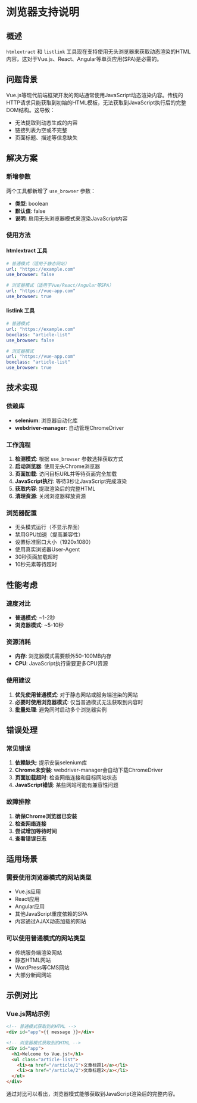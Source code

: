 # 浏览器支持说明

## 概述

`htmlextract` 和 `listlink` 工具现在支持使用无头浏览器来获取动态渲染的HTML内容，这对于Vue.js、React、Angular等单页应用(SPA)是必需的。

## 问题背景

Vue.js等现代前端框架开发的网站通常使用JavaScript动态渲染内容。传统的HTTP请求只能获取到初始的HTML模板，无法获取到JavaScript执行后的完整DOM结构。这导致：

- 无法提取到动态生成的内容
- 链接列表为空或不完整
- 页面标题、描述等信息缺失

## 解决方案

### 新增参数

两个工具都新增了 `use_browser` 参数：

- **类型**: boolean
- **默认值**: false
- **说明**: 启用无头浏览器模式来渲染JavaScript内容

### 使用方法

#### htmlextract 工具

```yaml
# 普通模式（适用于静态网站）
url: "https://example.com"
use_browser: false

# 浏览器模式（适用于Vue/React/Angular等SPA）
url: "https://vue-app.com"
use_browser: true
```

#### listlink 工具

```yaml
# 普通模式
url: "https://example.com"
boxclass: "article-list"
use_browser: false

# 浏览器模式
url: "https://vue-app.com"
boxclass: "article-list"
use_browser: true
```

## 技术实现

### 依赖库

- **selenium**: 浏览器自动化库
- **webdriver-manager**: 自动管理ChromeDriver

### 工作流程

1. **检测模式**: 根据 `use_browser` 参数选择获取方式
2. **启动浏览器**: 使用无头Chrome浏览器
3. **页面加载**: 访问目标URL并等待页面完全加载
4. **JavaScript执行**: 等待3秒让JavaScript完成渲染
5. **获取内容**: 提取渲染后的完整HTML
6. **清理资源**: 关闭浏览器释放资源

### 浏览器配置

- 无头模式运行（不显示界面）
- 禁用GPU加速（提高兼容性）
- 设置标准窗口大小（1920x1080）
- 使用真实浏览器User-Agent
- 30秒页面加载超时
- 10秒元素等待超时

## 性能考虑

### 速度对比

- **普通模式**: ~1-2秒
- **浏览器模式**: ~5-10秒

### 资源消耗

- **内存**: 浏览器模式需要额外50-100MB内存
- **CPU**: JavaScript执行需要更多CPU资源

### 使用建议

1. **优先使用普通模式**: 对于静态网站或服务端渲染的网站
2. **必要时使用浏览器模式**: 仅当普通模式无法获取到内容时
3. **批量处理**: 避免同时启动多个浏览器实例

## 错误处理

### 常见错误

1. **依赖缺失**: 提示安装selenium库
2. **Chrome未安装**: webdriver-manager会自动下载ChromeDriver
3. **页面加载超时**: 检查网络连接和目标网站状态
4. **JavaScript错误**: 某些网站可能有兼容性问题

### 故障排除

1. **确保Chrome浏览器已安装**
2. **检查网络连接**
3. **尝试增加等待时间**
4. **查看错误日志**

## 适用场景

### 需要使用浏览器模式的网站类型

- Vue.js应用
- React应用
- Angular应用
- 其他JavaScript重度依赖的SPA
- 内容通过AJAX动态加载的网站

### 可以使用普通模式的网站类型

- 传统服务端渲染网站
- 静态HTML网站
- WordPress等CMS网站
- 大部分新闻网站

## 示例对比

### Vue.js网站示例

```html
<!-- 普通模式获取到的HTML -->
<div id="app">{{ message }}</div>

<!-- 浏览器模式获取到的HTML -->
<div id="app">
  <h1>Welcome to Vue.js!</h1>
  <ul class="article-list">
    <li><a href="/article/1">文章标题1</a></li>
    <li><a href="/article/2">文章标题2</a></li>
  </ul>
</div>
```

通过对比可以看出，浏览器模式能够获取到JavaScript渲染后的完整内容。